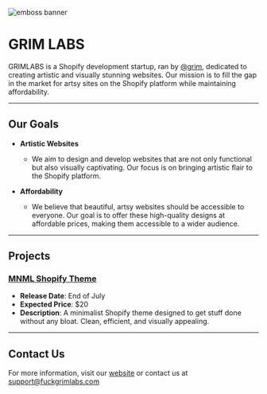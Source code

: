![emboss banner](https://github.com/ilovegrim/.github/assets/75869731/ab0a4bef-1f36-42c3-8071-60f3463ef503)

# GRIM LABS

GRIMLABS is a Shopify development startup, ran by [@grim](https://github.com/vys69), dedicated to creating artistic and visually stunning websites. Our mission is to fill the gap in the market for artsy sites on the Shopify platform while maintaining affordability.

---

## Our Goals

- **Artistic Websites**
  - We aim to design and develop websites that are not only functional but also visually captivating. Our focus is on bringing artistic flair to the Shopify platform.

- **Affordability**
  - We believe that beautiful, artsy websites should be accessible to everyone. Our goal is to offer these high-quality designs at affordable prices, making them accessible to a wider audience.

---

## Projects

### [MNML Shopify Theme](https://github.com/ilovegrim/MNML)
- **Release Date**: End of July
- **Expected Price**: $20
- **Description**: A minimalist Shopify theme designed to get stuff done without any bloat. Clean, efficient, and visually appealing.

---

## Contact Us

For more information, visit our [website](#) or contact us at [support@fuckgrimlabs.com](mailto:support@fuckgrimlabs.com)
